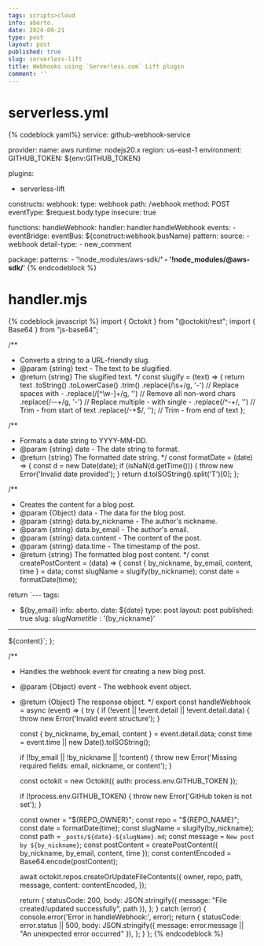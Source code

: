 ```yaml
---
tags: scripts>cloud
info: aberto.
date: 2024-09-21
type: post
layout: post
published: true
slug: serverless-lift
title: Webhooks using `Serverless.com` Lift plugin
comment: ''
---
```


# serverless.yml

{% codeblock yaml%}
service: github-webhook-service

provider:
  name: aws
  runtime: nodejs20.x
  region: us-east-1
  environment:
    GITHUB_TOKEN: ${env:GITHUB_TOKEN}
    
plugins:
  - serverless-lift

constructs:
  webhook:
    type: webhook
    path: /webhook
    method: POST
    eventType: $request.body.type
    insecure: true

functions:
  handleWebhook:
    handler: handler.handleWebhook
    events:
      - eventBridge:
          eventBus: ${construct:webhook.busName}
          pattern:
            source:
              - webhook
            detail-type:
              - new_comment
    
package:
  patterns:
    - '!node_modules/aws-sdk/**'
    - '!node_modules/@aws-sdk/**'
{% endcodeblock %}

# handler.mjs

{% codeblock javascript %}
import { Octokit } from "@octokit/rest";
import { Base64 } from "js-base64";

/**
 * Converts a string to a URL-friendly slug.
 * @param {string} text - The text to be slugified.
 * @return {string} The slugified text.
 */
const slugify = (text) => {
  return text
    .toString()
    .toLowerCase()
    .trim()
    .replace(/\s+/g, '-')           // Replace spaces with -
    .replace(/[^\w\-]+/g, '')       // Remove all non-word chars
    .replace(/\-\-+/g, '-')         // Replace multiple - with single -
    .replace(/^-+/, '')             // Trim - from start of text
    .replace(/-+$/, '');            // Trim - from end of text
};

/**
 * Formats a date string to YYYY-MM-DD.
 * @param {string} date - The date string to format.
 * @return {string} The formatted date string.
 */
const formatDate = (date) => {
  const d = new Date(date);
  if (isNaN(d.getTime())) {
    throw new Error('Invalid date provided');
  }
  return d.toISOString().split('T')[0];
};

/**
 * Creates the content for a blog post.
 * @param {Object} data - The data for the blog post.
 * @param {string} data.by_nickname - The author's nickname.
 * @param {string} data.by_email - The author's email.
 * @param {string} data.content - The content of the post.
 * @param {string} data.time - The timestamp of the post.
 * @return {string} The formatted blog post content.
 */
const createPostContent = (data) => {
  const { by_nickname, by_email, content, time } = data;
  const slugName = slugify(by_nickname);
  const date = formatDate(time);

  return `---
tags:
  - ${by_email}
info: aberto.
date: ${date}
type: post
layout: post
published: true
slug: ${slugName}
title: '${by_nickname}'
---

${content}`;
};

/**
 * Handles the webhook event for creating a new blog post.
 * @param {Object} event - The webhook event object.
 * @return {Object} The response object.
 */
export const handleWebhook = async (event) => {
  try {
    if (!event || !event.detail || !event.detail.data) {
      throw new Error('Invalid event structure');
    }

    const { by_nickname, by_email, content } = event.detail.data;
    const time = event.time || new Date().toISOString();

    if (!by_email || !by_nickname || !content) {
      throw new Error('Missing required fields: email, nickname, or content');
    }

    const octokit = new Octokit({ auth: process.env.GITHUB_TOKEN });

    if (!process.env.GITHUB_TOKEN) {
      throw new Error('GitHub token is not set');
    }

    const owner = "${REPO_OWNER}";
    const repo = "${REPO_NAME}";
    const date = formatDate(time);
    const slugName = slugify(by_nickname);
    const path = `_posts/${date}-${slugName}.md`;
    const message = `New post by ${by_nickname}`;
    const postContent = createPostContent({ by_nickname, by_email, content, time });
    const contentEncoded = Base64.encode(postContent);

    await octokit.repos.createOrUpdateFileContents({
      owner,
      repo,
      path,
      message,
      content: contentEncoded,
    });

    return {
      statusCode: 200,
      body: JSON.stringify({ message: "File created/updated successfully", path }),
    };
  } catch (error) {
    console.error('Error in handleWebhook:', error);
    return {
      statusCode: error.status || 500,
      body: JSON.stringify({ message: error.message || "An unexpected error occurred" }),
    };
  }
};
{% endcodeblock %}
